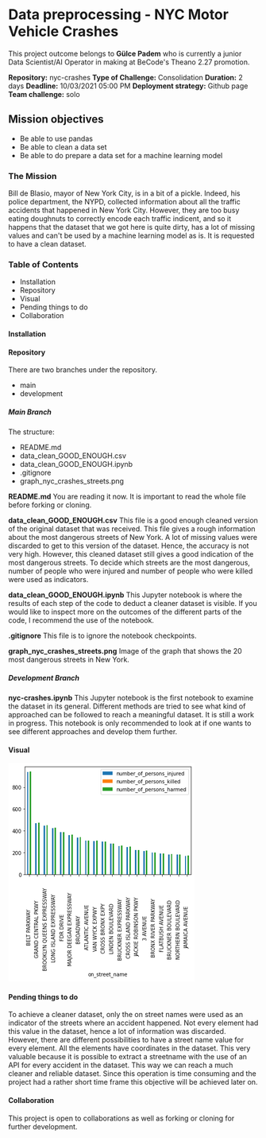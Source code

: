 # Data preprocessing - NYC Motor Vehicle Crashes

This project outcome belongs to **Gülce Padem** who is currently a junior Data Scientist/AI Operator in making at BeCode's Theano 2.27 promotion.

**Repository:** nyc-crashes
**Type of Challenge:** Consolidation
**Duration:** 2 days
**Deadline:** 10/03/2021 05:00 PM
**Deployment strategy:** Github page
**Team challenge:** solo

## Mission objectives

* Be able to use pandas
* Be able to clean a data set
* Be able to do prepare a data set for a machine learning model

### The Mission

Bill de Blasio, mayor of New York City, is in a bit of a pickle. Indeed, his police department, the NYPD, collected information about all the traffic accidents that happened in New York City. However, they are too busy eating doughnuts to correctly encode each traffic indicent, and so it happens that the dataset that we got here is quite dirty, has a lot of missing values and can't be used by a machine learning model as is. It is requested to have a clean dataset.

### Table of Contents

* Installation
* Repository
* Visual
* Pending things to do
* Collaboration

#### Installation

#### Repository

There are two branches under the repository.

* main
* development

##### Main Branch

The structure:

* README.md
* data_clean_GOOD_ENOUGH.csv
* data_clean_GOOD_ENOUGH.ipynb
* .gitignore
* graph_nyc_crashes_streets.png

**README.md**
You are reading it now. It is important to read the whole file before forking or cloning.

**data_clean_GOOD_ENOUGH.csv**
This file is a good enough cleaned version of the original dataset that was received. This file gives a rough information about the most dangerous streets of New York. A lot of missing values were discarded to get to this version of the dataset. Hence, the accuracy is not very high. However, this cleaned dataset still gives a good indication of the most dangerous streets. To decide which streets are the most dangerous, number of people who were injured and number of people who were killed were used as indicators.

**data_clean_GOOD_ENOUGH.ipynb**
This Jupyter notebook is where the results of each step of the code to deduct a cleaner dataset is visible. If you would like to inspect more on the outcomes of the different parts of the code, I recommend the use of the notebook.

**.gitignore**
This file is to ignore the notebook checkpoints.

**graph_nyc_crashes_streets.png**
Image of the graph that shows the 20 most dangerous streets in New York.

##### Development Branch

**nyc-crashes.ipynb**
This Jupyter notebook is the first notebook to examine the dataset in its general. Different methods are tried to see what kind of approached can be followed to reach a meaningful dataset. It is still a work in progress. This notebook is only recommended to look at if one wants to see different approaches and develop them further.

#### Visual

![The 20 most dangerous streets in New York](graph_nyc_crashes_streets.png)

#### Pending things to do

To achieve a cleaner dataset, only the on street names were used as an indicator of the streets where an accident happened. Not every element had this value in the dataset, hence a lot of information was discarded. However, there are different possibilities to have a street name value for every element. All the elements have coordinates in the dataset. This very valuable because it is possible to extract a streetname with the use of an API for every accident in the dataset. This way we can reach a much cleaner and reliable dataset. Since this operation is time consuming and the project had a rather short time frame this objective will be achieved later on.

#### Collaboration

This project is open to collaborations as well as forking or cloning for further development.
